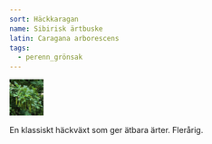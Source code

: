 ```yaml
---
sort: Häckkaragan
name: Sibirisk ärtbuske
latin: Caragana arborescens
tags:
  - perenn_grönsak
---
```


<img src="/img/caragana-arborescens.jpg" width="60" data-srcset="1x, 1.5x, 2x" alt="Corylus avellana" data-attribution="https://www.wexthuset.com//froer-lokar/perenna-vaxter-och-buskar/hackvaxter-barrotade-och-i-kruka/siribisk-artbuske-caragana-arborescens-40-65cm-10-pack-1">

En klassiskt häckväxt som ger ätbara ärter. Flerårig.
